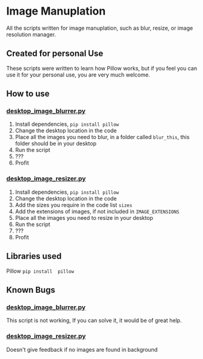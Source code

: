 # Image Manuplation
All the scripts written for image manuplation, such as blur, resize, or image resolution manager.
## Created for personal Use
These scripts were written to learn how Pillow works, but if you feel you can use it for your personal use, you are very much welcome.

## How to use
### [desktop_image_blurrer.py](https://github.com/alikhundmiri/image_manuplation/blob/master/desktop_image_blurrer.py)
1. Install dependencies, ` pip install pillow `
2. Change the desktop location in the code
3. Place all the images you need to blur, in a folder called `blur_this`, this folder should be in your desktop
4. Run the script
5. ???
6. Profit

### [desktop_image_resizer.py](https://github.com/alikhundmiri/image_manuplation/blob/master/desktop_image_resizer.py)
1. Install dependencies, ` pip install pillow `
2. Change the desktop location in the code
3. Add the sizes you require in the code list `sizes`
4. Add the extensions of images, if not included in `IMAGE_EXTENSIONS`
5. Place all the images you need to resize in your desktop
6. Run the script
7. ???
8. Profit

## Libraries used
Pillow
` pip install  pillow `

## Known Bugs
### [desktop_image_blurrer.py](https://github.com/alikhundmiri/image_manuplation/blob/master/desktop_image_blurrer.py)
This script is not working, If you can solve it, it would be of great help.
### [desktop_image_resizer.py](https://github.com/alikhundmiri/image_manuplation/blob/master/desktop_image_resizer.py)
Doesn't give feedback if no images are found in background
